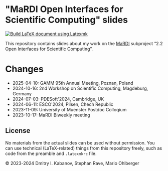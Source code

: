 # "MaRDI Open Interfaces for Scientific Computing" slides

[![Build LaTeX document using Latexmk](https://github.com/dmitry-kabanov/talk-mardi-open-interfaces/actions/workflows/build.yml/badge.svg)](https://github.com/dmitry-kabanov/talk-mardi-open-interfaces/actions/workflows/build.yml)

This repository contains slides about my work on the
[MaRDI](https://mardi4nfdi.de) subproject
&ldquo;2.2 Open Interfaces for Scientific Computing&rdquo;.

# Changes

- 2025-04-10: GAMM 95th Annual Meeting, Poznan, Poland
- 2024-10-16: 2nd Workshop on Scientific Computing, Magdeburg, Germany
- 2024-07-03: PDESoft'2024, Cambridge, UK
- 2024-06-11: ESCO'2024, Pilsen, Chech Republic
- 2023-11-09: University of Muenster Postdoc Colloqium
- 2023-10-17: MaRDI Biweekly meeting

## License

No materials from the actual slides can be used without permission.
You can use technical (LaTeX-related) things from this repository freely,
such as code from the preamble and `.latexmkrc` file.

© 2023-2024 Dmitry I. Kabanov, Stephan Rave, Mario Ohlberger
